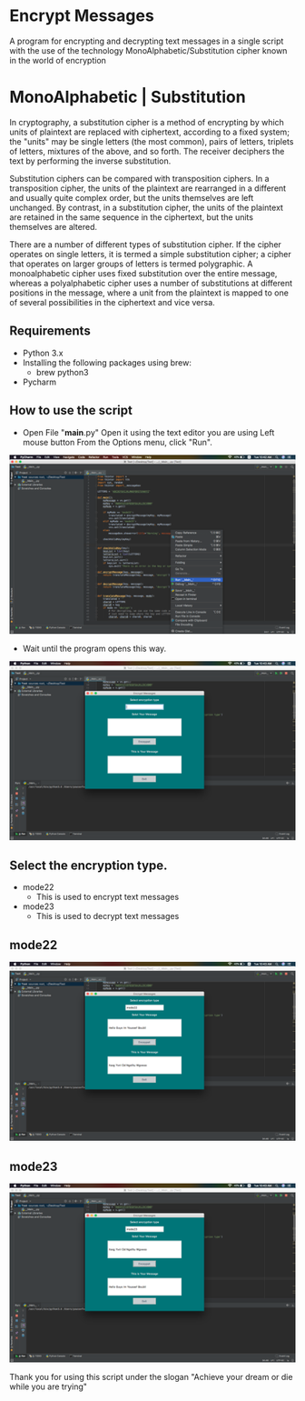# Encrypt Messages
A program for encrypting and decrypting text messages in a single script with the use of the technology MonoAlphabetic/Substitution cipher known in the world of encryption

# MonoAlphabetic | Substitution
In cryptography, a substitution cipher is a method of encrypting by which units of plaintext are replaced with ciphertext, according to a fixed system; the "units" may be single letters (the most common), pairs of letters, triplets of letters, mixtures of the above, and so forth. The receiver deciphers the text by performing the inverse substitution.

Substitution ciphers can be compared with transposition ciphers. In a transposition cipher, the units of the plaintext are rearranged in a different and usually quite complex order, but the units themselves are left unchanged. By contrast, in a substitution cipher, the units of the plaintext are retained in the same sequence in the ciphertext, but the units themselves are altered.

There are a number of different types of substitution cipher. If the cipher operates on single letters, it is termed a simple substitution cipher; a cipher that operates on larger groups of letters is termed polygraphic. A monoalphabetic cipher uses fixed substitution over the entire message, whereas a polyalphabetic cipher uses a number of substitutions at different positions in the message, where a unit from the plaintext is mapped to one of several possibilities in the ciphertext and vice versa.

## Requirements
* Python 3.x
* Installing the following packages using brew:
	 * brew python3
* Pycharm 

## How to use the script
* Open File "__main__.py" Open it using the text editor you are using Left mouse button From the Options menu, click "Run".
<img src="images/1.png">

* Wait until the program opens this way.
<img src="images/2.png">

## Select the encryption type.
* mode22 
	* This is used to encrypt text messages
* mode23 
	* This is used to decrypt text messages
	
## mode22	
<img src="images/3.png">
	
## mode23 	
<img src="images/4.png">

Thank you for using this script under the slogan "Achieve your dream or die while you are trying"



